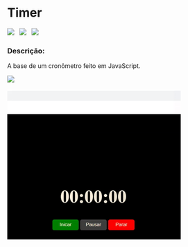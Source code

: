 <h1> Timer </h1>

<p>
<img src="https://img.shields.io/github/license/lucasbizachi/Timer?style=plastic"/>&#160;&#160;
<img src="https://img.shields.io/github/languages/count/lucasbizachi/Timer?style=plastic"/>&#160;&#160;
<img src="https://img.shields.io/github/languages/top/lucasbizachi/Timer?style=plastic"/>&#160;&#160;
</p>
 
 <h3>Descrição:</h3>
<p>A base de um cronômetro feito em JavaScript.</p>

<p>
   <img src="http://img.shields.io/static/v1?label=STATUS&message=%20Finalizado&color=GREEN&style=for-the-badge"/>
<p/>

<img src="assets/timer.gif"/>
